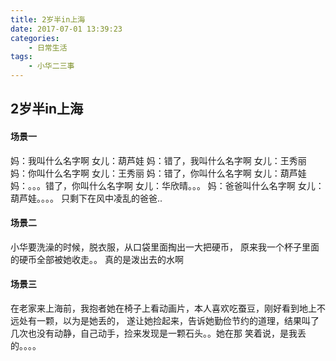 ```yaml
---
title: 2岁半in上海
date: 2017-07-01 13:39:23
categories: 
	- 日常生活
tags:
	- 小华二三事
---
```


## 2岁半in上海

#### 场景一
妈：我叫什么名字啊
女儿：葫芦娃
妈：错了，我叫什么名字啊
女儿：王秀丽
妈：你叫什么名字啊
女儿：王秀丽
妈：错了，你叫什么名字啊
女儿：葫芦娃
妈：。。。错了，你叫什么名字啊
女儿：华欣晴。。。
妈：爸爸叫什么名字啊
女儿：葫芦娃。。。。
只剩下在风中凌乱的爸爸..
#### 场景二
小华要洗澡的时候，脱衣服，从口袋里面掏出一大把硬币，
原来我一个杯子里面的硬币全部被她收走。。
真的是泼出去的水啊
#### 场景三
在老家来上海前，我抱者她在椅子上看动画片，本人喜欢吃蚕豆，刚好看到地上不远处有一颗，以为是她丢的，
遂让她捡起来，告诉她勤俭节约的道理，结果叫了几次也没有动静，自己动手，捡来发现是一颗石头。。她在那
笑着说，是我丢的。。。。


